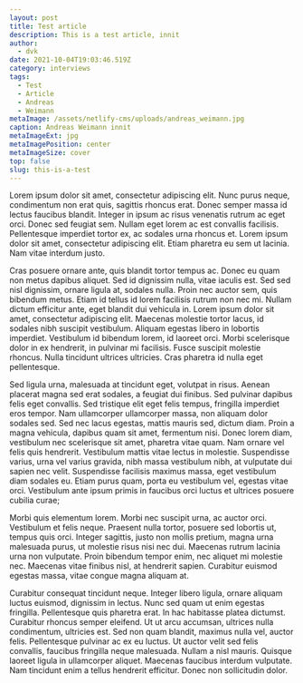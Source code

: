 ```yaml
---
layout: post
title: Test article
description: This is a test article, innit
author:
  - dvk
date: 2021-10-04T19:03:46.519Z
category: interviews
tags:
  - Test
  - Article
  - Andreas
  - Weimann
metaImage: /assets/netlify-cms/uploads/andreas_weimann.jpg
caption: Andreas Weimann innit
metaImageExt: jpg
metaImagePosition: center
metaImageSize: cover
top: false
slug: this-is-a-test
---
```

Lorem ipsum dolor sit amet, consectetur adipiscing elit. Nunc purus neque, condimentum non erat quis, sagittis rhoncus erat. Donec semper massa id lectus faucibus blandit. Integer in ipsum ac risus venenatis rutrum ac eget orci. Donec sed feugiat sem. Nullam eget lorem ac est convallis facilisis. Pellentesque imperdiet tortor ex, ac sodales urna rhoncus et. Lorem ipsum dolor sit amet, consectetur adipiscing elit. Etiam pharetra eu sem ut lacinia. Nam vitae interdum justo.

Cras posuere ornare ante, quis blandit tortor tempus ac. Donec eu quam non metus dapibus aliquet. Sed id dignissim nulla, vitae iaculis est. Sed sed nisl dignissim, ornare ligula at, sodales nulla. Proin nec auctor sem, quis bibendum metus. Etiam id tellus id lorem facilisis rutrum non nec mi. Nullam dictum efficitur ante, eget blandit dui vehicula in. Lorem ipsum dolor sit amet, consectetur adipiscing elit. Maecenas molestie tortor lacus, id sodales nibh suscipit vestibulum. Aliquam egestas libero in lobortis imperdiet. Vestibulum id bibendum lorem, id laoreet orci. Morbi scelerisque dolor in ex hendrerit, in pulvinar mi facilisis. Fusce suscipit molestie rhoncus. Nulla tincidunt ultrices ultricies. Cras pharetra id nulla eget pellentesque.

Sed ligula urna, malesuada at tincidunt eget, volutpat in risus. Aenean placerat magna sed erat sodales, a feugiat dui finibus. Sed pulvinar dapibus felis eget convallis. Sed tristique elit eget felis tempus, fringilla imperdiet eros tempor. Nam ullamcorper ullamcorper massa, non aliquam dolor sodales sed. Sed nec lacus egestas, mattis mauris sed, dictum diam. Proin a magna vehicula, dapibus quam sit amet, fermentum nisi. Donec lorem diam, vestibulum nec scelerisque sit amet, pharetra vitae quam. Nam ornare vel felis quis hendrerit. Vestibulum mattis vitae lectus in molestie. Suspendisse varius, urna vel varius gravida, nibh massa vestibulum nibh, at vulputate dui sapien nec velit. Suspendisse facilisis maximus massa, eget vestibulum diam sodales eu. Etiam purus quam, porta eu vestibulum vel, egestas vitae orci. Vestibulum ante ipsum primis in faucibus orci luctus et ultrices posuere cubilia curae;

Morbi quis elementum lorem. Morbi nec suscipit urna, ac auctor orci. Vestibulum et felis neque. Praesent nulla tortor, posuere sed lobortis ut, tempus quis orci. Integer sagittis, justo non mollis pretium, magna urna malesuada purus, ut molestie risus nisi nec dui. Maecenas rutrum lacinia urna non vulputate. Proin bibendum tempor enim, nec aliquet mi molestie nec. Maecenas vitae finibus nisl, at hendrerit sapien. Curabitur euismod egestas massa, vitae congue magna aliquam at.

Curabitur consequat tincidunt neque. Integer libero ligula, ornare aliquam luctus euismod, dignissim in lectus. Nunc sed quam ut enim egestas fringilla. Pellentesque quis pharetra erat. In hac habitasse platea dictumst. Curabitur rhoncus semper eleifend. Ut ut arcu accumsan, ultrices nulla condimentum, ultricies est. Sed non quam blandit, maximus nulla vel, auctor felis. Pellentesque pulvinar ac ex eu luctus. Ut auctor velit sed felis convallis, faucibus fringilla neque malesuada. Nullam a nisl mauris. Quisque laoreet ligula in ullamcorper aliquet. Maecenas faucibus interdum vulputate. Nam tincidunt enim a tellus hendrerit efficitur. Donec non sollicitudin dolor.
